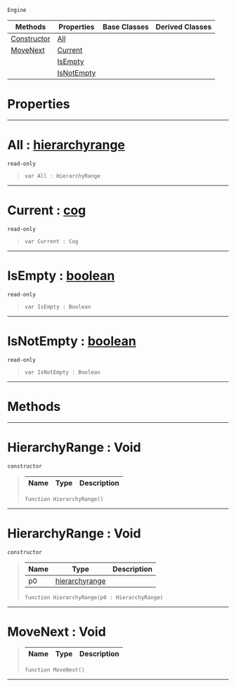 `Engine`

|Methods|Properties|Base Classes|Derived Classes|
|---|---|---|---|
|[ Constructor](https://github.com/ZilchEngine/ZilchDocs/blob/master/code_reference/class_reference/hierarchyrange.markdown#hierarchyrange-void)|[ All](https://github.com/ZilchEngine/ZilchDocs/blob/master/code_reference/class_reference/hierarchyrange.markdown#all-zilch-engine-document)| | |
|[ MoveNext](https://github.com/ZilchEngine/ZilchDocs/blob/master/code_reference/class_reference/hierarchyrange.markdown#movenext-void)|[ Current](https://github.com/ZilchEngine/ZilchDocs/blob/master/code_reference/class_reference/hierarchyrange.markdown#current-zilch-engine-docu)| | |
| |[ IsEmpty](https://github.com/ZilchEngine/ZilchDocs/blob/master/code_reference/class_reference/hierarchyrange.markdown#isempty-zilch-engine-docu)| | |
| |[ IsNotEmpty](https://github.com/ZilchEngine/ZilchDocs/blob/master/code_reference/class_reference/hierarchyrange.markdown#isnotempty-zilch-engine-d)| | |


 #  Properties


---  
 #  All : [hierarchyrange](https://github.com/ZilchEngine/ZilchDocs/blob/master/code_reference/class_reference/hierarchyrange.markdown)

 `read-only`

> 
> ``` lang=cpp, name=Nada
> var All : HierarchyRange


---  
 #  Current : [cog](https://github.com/ZilchEngine/ZilchDocs/blob/master/code_reference/class_reference/cog.markdown)

 `read-only`

> 
> ``` lang=cpp, name=Nada
> var Current : Cog


---  
 #  IsEmpty : [boolean](https://github.com/ZilchEngine/ZilchDocs/blob/master/code_reference/nada_base_types/boolean.markdown)

 `read-only`

> 
> ``` lang=cpp, name=Nada
> var IsEmpty : Boolean


---  
 #  IsNotEmpty : [boolean](https://github.com/ZilchEngine/ZilchDocs/blob/master/code_reference/nada_base_types/boolean.markdown)

 `read-only`

> 
> ``` lang=cpp, name=Nada
> var IsNotEmpty : Boolean


---  
 #  Methods


---  
 #  HierarchyRange : Void

 `constructor`

> 
> |Name|Type|Description|
> |---|---|---|
> ``` lang=cpp, name=Nada
> function HierarchyRange()
> ``` 


---  
 #  HierarchyRange : Void

 `constructor`

> 
> |Name|Type|Description|
> |---|---|---|
> |p0|[hierarchyrange](https://github.com/ZilchEngine/ZilchDocs/blob/master/code_reference/class_reference/hierarchyrange.markdown)| |
> ``` lang=cpp, name=Nada
> function HierarchyRange(p0 : HierarchyRange)
> ``` 


---  
 #  MoveNext : Void

> 
> |Name|Type|Description|
> |---|---|---|
> ``` lang=cpp, name=Nada
> function MoveNext()
> ``` 


---  
 

 
